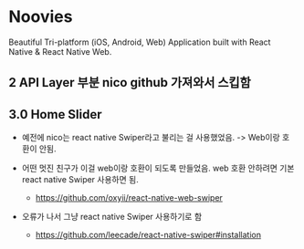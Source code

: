 # Noovies

Beautiful Tri-platform (iOS, Android, Web) Application built with React Native & React Native Web.

## 2 API Layer 부분 nico github 가져와서 스킵함

## 3.0 Home Slider

- 예전에 nico는 react native Swiper라고 불리는 걸 사용했었음. -> Web이랑 호환이 안됨.
- 어떤 멋진 친구가 이걸 web이랑 호환이 되도록 만들었음. web 호환 안하려면 기본react native Swiper 사용하면 됨.

  - https://github.com/oxyii/react-native-web-swiper

- 오류가 나서 그냥 react native Swiper 사용하기로 함
  - https://github.com/leecade/react-native-swiper#installation
